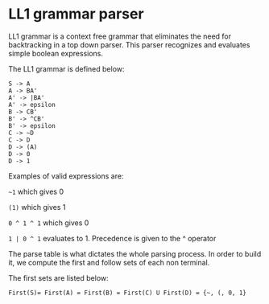 # LL1 grammar parser
LL1 grammar is a context free grammar that eliminates the need for backtracking
in a top down parser. This parser recognizes and evaluates simple boolean expressions.

The LL1 grammar is defined below:
```
S -> A
A -> BA'
A' -> |BA'
A' -> epsilon
B -> CB'
B' -> ^CB'
B' -> epsilon
C -> ~D
C -> D
D -> (A)
D -> 0
D -> 1
```

Examples of valid expressions are:

`~1` which gives 0

`(1)` which gives 1

`0 ^ 1 ^ 1` which gives 0

`1 | 0 ^ 1` evaluates to 1. Precedence is given to the ^ operator

The parse table is what dictates the whole parsing process. In order to build it,
we compute the first and follow sets of each non terminal.

The first sets are listed below:
```
First(S)= First(A) = First(B) = First(C) U First(D) = {~, (, 0, 1}
```